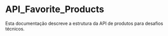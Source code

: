 # API_Favorite_Products
Esta documentação descreve a estrutura da API de produtos para desafios técnicos.
